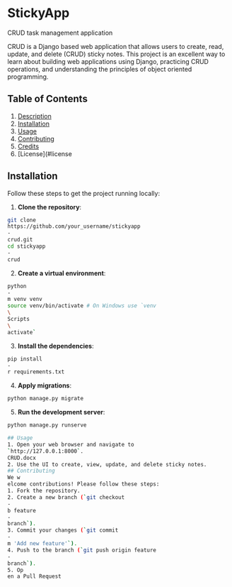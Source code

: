 # StickyApp
CRUD task management application

CRUD is a Django based web application that allows users to create, read,
update, and delete (CRUD) sticky notes. This project is an excellent way to learn about
building web applications using Django, practicing CRUD operations, and understanding the
principles of object oriented programming.

## Table of Contents
1. [Description](#description)
2. [Installation](#installation)
3. [Usage](#usage)
4. [Contributing](#contributing)
5. [Credits](#credits)
6. [License](#license

## Installation
Follow these steps to get the project running locally:
1. **Clone the repository**:
```sh
git clone
https://github.com/your_username/stickyapp
-
crud.git
cd stickyapp
-
crud
```
2. **Create a virtual environment**:
```sh
python
-
m venv venv
source venv/bin/activate # On Windows use `venv
\
Scripts
\
activate`
```
3. **Install the dependencies**:
```sh
pip install
-
r requirements.txt
```
4. **Apply migrations**:
```sh
python manage.py migrate
```
5. **Run the development server**:
```sh
python manage.py runserve

## Usage
1. Open your web browser and navigate to
`http://127.0.0.1:8000`.
CRUD.docx
2. Use the UI to create, view, update, and delete sticky notes.
## Contributing
We w
elcome contributions! Please follow these steps:
1. Fork the repository.
2. Create a new branch (`git checkout
-
b feature
-
branch`).
3. Commit your changes (`git commit
-
m 'Add new feature'`).
4. Push to the branch (`git push origin feature
-
branch`).
5. Op
en a Pull Request
